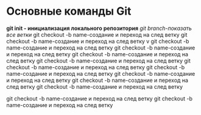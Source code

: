 # Основные команды Git
**git init - инициализация локального репозитория**
*git branch-показать все ветки*
git checkout -b name-создание и переход на след ветку
git checkout -b name-создание и переход на след ветку
v
git checkout -b name-создание и переход на след ветку
git checkout -b name-создание и переход на след ветку
git checkout -b name-создание и переход на след ветку
git checkout -b name-создание и переход на след ветку
git checkout -b name-создание и переход на след ветку
git checkout -b name-создание и переход на след ветку
git checkout -b name-создание и переход на след ветку
git checkout -b name-создание и переход на след ветку
git checkout -b name-создание и переход на след ветку

git checkout -b name-создание и переход на след ветку
git checkout -b name-создание и переход на след ветку
